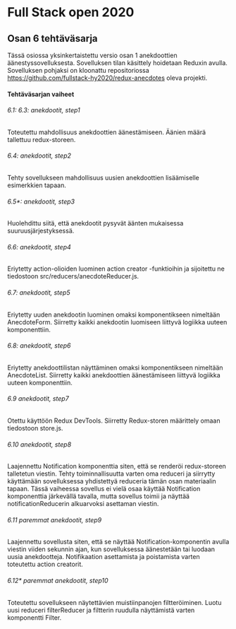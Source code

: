 # Full Stack open 2020
## Osan 6 tehtäväsarja

Tässä osiossa yksinkertaistettu versio osan 1 anekdoottien äänestyssovelluksesta.
Sovelluksen tilan käsittely hoidetaan Reduxin avulla.
Sovelluksen pohjaksi on kloonattu repositoriossa https://github.com/fullstack-hy2020/redux-anecdotes oleva projekti.

#### Tehtäväsarjan vaiheet

###### 6.1: 6.3: anekdootit, step1
Toteutettu mahdollisuus anekdoottien äänestämiseen.
Äänien määrä tallettuu redux-storeen.

###### 6.4: anekdootit, step2
Tehty sovellukseen mahdollisuus uusien anekdoottien lisäämiselle esimerkkien tapaan.

###### 6.5*: anekdootit, step3
Huolehdittu siitä, että anekdootit pysyvät äänten mukaisessa suuruusjärjestyksessä.

###### 6.6: anekdootit, step4
Eriytetty action-olioiden luominen action creator -funktioihin ja sijoitettu ne tiedostoon src/reducers/anecdoteReducer.js.

###### 6.7: anekdootit, step5
Eriytetty uuden anekdootin luominen omaksi komponentikseen nimeltään AnecdoteForm.
Siirretty kaikki anekdootin luomiseen liittyvä logiikka uuteen komponenttiin.

###### 6.8: anekdootit, step6
Eriytetty anekdoottilistan näyttäminen omaksi komponentikseen nimeltään AnecdoteList.
Siirretty kaikki anekdoottien äänestämiseen liittyvä logiikka uuteen komponenttiin.

###### 6.9 anekdootit, step7
Otettu käyttöön Redux DevTools.
Siirretty Redux-storen määrittely omaan tiedostoon store.js.

###### 6.10 anekdootit, step8
Laajennettu Notification komponenttia siten, että se renderöi redux-storeen talletetun viestin.
Tehty toiminnallisuutta varten oma reduceri ja siirrytty käyttämään sovelluksessa yhdistettyä reduceria tämän osan materiaalin tapaan.
Tässä vaiheessa sovellus ei vielä osaa käyttää Notification komponenttia järkevällä tavalla, mutta sovellus toimii ja näyttää notificationReducerin alkuarvoksi asettaman viestin.

###### 6.11 paremmat anekdootit, step9
Laajennettu sovellusta siten, että se näyttää Notification-komponentin avulla viestin viiden sekunnin ajan, kun sovelluksessa äänestetään tai luodaan uusia anekdootteja.
Notifikaation asettamista ja poistamista varten toteutettu action creatorit.

###### 6.12* paremmat anekdootit, step10
Toteutettu sovellukseen näytettävien muistiinpanojen filtteröiminen.
Luotu uusi reduceri filterReducer ja filtterin ruudulla näyttämistä varten komponentti Filter.